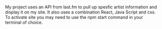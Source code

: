 My project uses an API from last.fm to pull up spesfic artist information and display it on my site. It also uses a combination React, Java Script and css. 
To activate site you may need to use the npm start command in your terminal of choice. 

